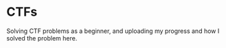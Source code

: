 # CTFs
Solving CTF problems as a beginner, and uploading my progress and how I solved the problem here. 

